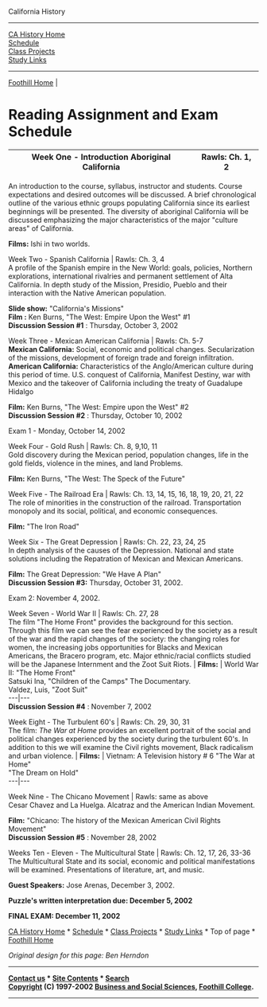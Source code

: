   California History

* * *

[CA History Home](index.html)  
[Schedule](schedule.html)  
[Class Projects](projects.html)  
[Study Links](links.html)  

* * *

[Foothill Home](http://www.foothill.fhda.edu) |

# Reading Assignment and Exam Schedule

| Week One - Introduction Aboriginal California | Rawls: Ch. 1, 2  
---|---  
An introduction to the course, syllabus, instructor and students. Course
expectations and desired outcomes will be discussed. A brief chronological
outline of the various ethnic groups populating California since its earliest
beginnings will be presented. The diversity of aboriginal California will be
discussed emphasizing the major characteristics of the major "culture areas"
of California.

**Films:** Ishi in two worlds.  
  
  
  
  
Week Two - Spanish California | Rawls: Ch. 3, 4  
A profile of the Spanish empire in the New World: goals, policies, Northern
explorations, international rivalries and permanent settlement of Alta
California. In depth study of the Mission, Presidio, Pueblo and their
interaction with the Native American population.

**Slide show:** "California's Missions"  
**Film :** Ken Burns, "The West: Empire Upon the West" #1  
**Discussion Session #1** : Thursday, October 3, 2002  
  
  
  
  
Week Three - Mexican American California | Rawls: Ch. 5-7  
**Mexican California:** Social, economic and political changes. Secularization
of the missions, development of foreign trade and foreign infiltration.  
**American California:** Characteristics of the Anglo/American culture during
this period of time. U.S. conquest of California, Manifest Destiny, war with
Mexico and the takeover of California including the treaty of Guadalupe
Hidalgo

**Film:** Ken Burns, "The West: Empire upon the West" #2  
**Discussion Session #2** : Thursday, October 10, 2002  
  
  
  
  
Exam 1 - Monday, October 14, 2002  
  
  
  
Week Four - Gold Rush | Rawls: Ch. 8, 9,10, 11  
Gold discovery during the Mexican period, population changes, life in the gold
fields, violence in the mines, and land Problems.

**Film:** Ken Burns,  "The West: The Speck of the Future"  
  
  
  
  
Week Five - The Railroad Era | Rawls: Ch. 13, 14, 15, 16, 18, 19, 20, 21, 22  
The role of minorities in the construction of the railroad. Transportation
monopoly and its social, political, and economic consequences.

**Film:** "The Iron Road"  
  
  
  
Week Six - The Great Depression | Rawls: Ch. 22, 23, 24, 25  
In depth analysis of the causes of the Depression. National and state
solutions including the Repatration of Mexican and Mexican Americans.

**Film:** The Great Depression:  "We Have A Plan"  
**Discussion Session #3:** Thursday, October 31, 2002.  
  
  
Exam 2: November 4, 2002.  
  
  
  
Week Seven - World War II | Rawls: Ch. 27, 28  
The film "The Home Front" provides the background for this section. Through
this film we can see the fear experienced by the society as a result of the
war and the rapid changes of the society: the changing roles for women, the
increasing jobs opportunities for Blacks and Mexican Americans, the Bracero
program, etc. Major ethnic/racial conflicts studied will be the Japanese
Internment and the Zoot Suit Riots.  | **Films:** |  World War II: "The Home
Front"  
Satsuki Ina, "Children of the Camps" The Documentary.  
Valdez, Luis, "Zoot Suit"  
---|---  
**Discussion Session #4** : November 7, 2002  
  
  
  
Week Eight - The Turbulent 60's | Rawls: Ch. 29, 30, 31  
The film: _The War at Home_ provides an excellent portrait of the social and
political changes experienced by the society during the turbulent 60's. In
addition to this we will examine the Civil rights movement, Black radicalism
and urban violence.  | **Films:** |  Vietnam: A Television history # 6 "The
War at Home"  
"The Dream on Hold"  
---|---  
  
  
  
Week Nine - The Chicano Movement | Rawls: same as above  
Cesar Chavez and La Huelga. Alcatraz and the American Indian Movement.

**Film:** "Chicano: The history of the Mexican American Civil Rights Movement"  
**Discussion Session #5** : November 28, 2002  
  
  
Weeks Ten - Eleven - The Multicultural State | Rawls: Ch. 12, 17, 26, 33-36  
The Multicultural State and its social, economic and political manifestations
will be examined. Presentations of literature, art, and music.

**Guest Speakers:** Jose Arenas, December 3, 2002.  
  
  
  
**Puzzle's written interpretation due: December 5, 2002**  
  
**FINAL EXAM: December 11, 2002**  
  
  
[CA History Home](index.html) * [Schedule](schedule.html) * [Class
Projects](projects.html) * [Study Links](links.html) * Top of page * [Foothill
Home](http://www.foothill.fhda.edu)  
  
_Original design for this page: Ben Herndon_  
  
  

* * *

**[Contact us](/feedback/) * [Site Contents](/ndx.shtml) *
[Search](/search/)**  
**[Copyright](/copyright.shtml) (C) 1997-2002 [Business and Social
Sciences](http://bss.foothill.fhda.edu/), [Foothill
College](http://www.foothill.fhda.edu/).**

* * *

